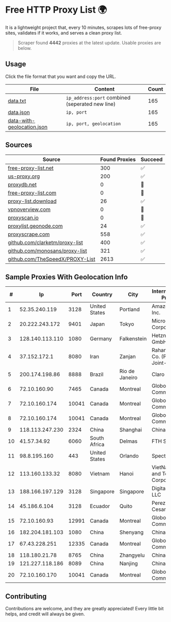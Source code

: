 
# Free HTTP Proxy List 🌍

It is a lightweight project that, every 10 minutes, scrapes lots of free-proxy sites, validates if it works, and serves a clean proxy list.


> Scraper found **4442** proxies at the latest update. Usable proxies are below.

## Usage

Click the file format that you want and copy the URL.


|File|Content|Count|
|----|-------|-----|
|[data.txt](https://raw.githubusercontent.com/themiralay/Proxy-List-World/master/data.txt)|`ip_address:port` combined (seperated new line)|165|
|[data.json](https://raw.githubusercontent.com/themiralay/Proxy-List-World/master/data.json)|`ip, port`|165|
|[data-with-geolocation.json](https://raw.githubusercontent.com/themiralay/Proxy-List-World/master/data-with-geolocation.json)|`ip, port, geolocation`|165|

## Sources

|Source|Found Proxies|Succeed|
|------|-------------|-------|
|[free-proxy-list.net](https://free-proxy-list.net)|300|✅|
|[us-proxy.org](https://www.us-proxy.org)|200|✅|
|[proxydb.net](http://proxydb.net)|0|🚫|
|[free-proxy-list.com](https://free-proxy-list.com/?page=&port=&type%5B%5D=http&type%5B%5D=https&up_time=0&search=Search)|0|🚫|
|[proxy-list.download](https://www.proxy-list.download/HTTP)|26|✅|
|[vpnoverview.com](https://vpnoverview.com/privacy/anonymous-browsing/free-proxy-servers)|0|🚫|
|[proxyscan.io](https://www.proxyscan.io)|0|🚫|
|[proxylist.geonode.com](https://proxylist.geonode.com/api/proxy-list?limit=300&page=1&sort_by=lastChecked&sort_type=desc&protocols=http,https)|24|✅|
|[proxyscrape.com](https://api.proxyscrape.com/v2/?request=displayproxies&protocol=http&timeout=10000&country=all&ssl=all&anonymity=all)|558|✅|
|[github.com/clarketm/proxy-list](https://raw.githubusercontent.com/clarketm/proxy-list/master/proxy-list-raw.txt)|400|✅|
|[github.com/monosans/proxy-list](https://raw.githubusercontent.com/monosans/proxy-list/main/proxies/http.txt)|321|✅|
|[github.com/TheSpeedX/PROXY-List](https://raw.githubusercontent.com/TheSpeedX/PROXY-List/master/http.txt)|2613|✅|


## Sample Proxies With Geolocation Info

|#|Ip|Port|Country|City|Internet Service Provider|
|-|--|----|-------|----|-------------------------|
|1|52.35.240.119|3128|United States|Portland|Amazon.com, Inc.|
|2|20.222.243.172|9401|Japan|Tokyo|Microsoft Corporation|
|3|128.140.113.110|1080|Germany|Falkenstein|Hetzner Online GmbH|
|4|37.152.172.1|8080|Iran|Zanjan|Rahanet Zanjan Co. (Private Joint-Stock)|
|5|200.174.198.86|8888|Brazil|Rio de Janeiro|Claro S.A|
|6|72.10.160.90|7465|Canada|Montreal|GloboTech Communications|
|7|72.10.160.174|10041|Canada|Montreal|GloboTech Communications|
|8|72.10.160.174|10041|Canada|Montreal|GloboTech Communications|
|9|118.113.247.230|2324|China|Shanghai|Chinanet|
|10|41.57.34.92|6060|South Africa|Delmas|FTH Scr P5|
|11|98.8.195.160|443|United States|Orlando|Spectrum|
|12|113.160.133.32|8080|Vietnam|Hanoi|VietNam Post and Telecom Corporation|
|13|188.166.197.129|3128|Singapore|Singapore|DigitalOcean, LLC|
|14|45.186.6.104|3128|Ecuador|Quito|Perez Tito Julio Cesar|
|15|72.10.160.93|12991|Canada|Montreal|GloboTech Communications|
|16|182.204.181.103|1080|China|Shenyang|Chinanet|
|17|67.43.228.251|12335|Canada|Montreal|GloboTech Communications|
|18|118.180.21.78|8765|China|Zhangyelu|Chinanet|
|19|121.227.118.186|8089|China|Nanjing|China Telecom|
|20|72.10.160.170|10041|Canada|Montreal|GloboTech Communications|



## Contributing

Contributions are welcome, and they are greatly appreciated! Every
little bit helps, and credit will always be given.

